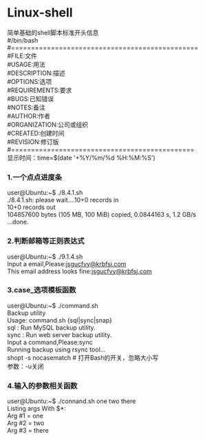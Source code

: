 # Linux-shell
简单基础的shell脚本标准开头信息<br/>
#/bin/bash<br/>
#===============================================<br/>
#FILE:文件<br/>
#USAGE:用法<br/>
#DESCRIPTION:描述<br/>
#OPTIONS:选项<br/>
#REQUIREMENTS:要求<br/>
#BUGS:已知错误<br/>
#NOTES:备注<br/>
#AUTHOR:作者<br/>
#ORGANIZATION:公司或组织<br/>
#CREATED:创建时间 <br/>
#REVISION:修订版<br/>
#==============================================<br/>
显示时间：time=$(date '+%Y/%m/%d %H:%M:%S')<br/>
### 1.一个点点进度条
user@Ubuntu:~$ ./8.4.1.sh <br/>
./8.4.1.sh: please wait....10+0 records in<br/>
10+0 records out<br/>
104857600 bytes (105 MB, 100 MiB) copied, 0.0844163 s, 1.2 GB/s<br/>
...done.<br/>
### 2.判断邮箱等正则表达式
user@Ubuntu:~$ ./9.1.4.sh <br/>
Input a email,Please:jsgucfvy@krbfsj.com<br/>
This email address looks fine:jsgucfvy@krbfsj.com<br/>
### 3.case_选项模板函数
user@Ubuntu:~$ ./command.sh<br/>
Backup utility<br/>
Usage: command.sh {sql|sync|snap}<br/>
    sql : Run MySQL backup utility.<br/>
    sync : Run web server backup utility.<br/>
Input a command,Please:sync<br/>
Running backup using rsync tool...<br/>
shopt -s nocasematch   # 打开Bash的开关，忽略大小写<br/>
参数：-u关闭<br/>

### 4.输入的参数相关函数
user@Ubuntu:~$ ./connand.sh one two there<br/>
Listing args With $*:<br/>
Arg #1 = one<br/>
Arg #2 = two<br/>
Arg #3 = there<br/>

